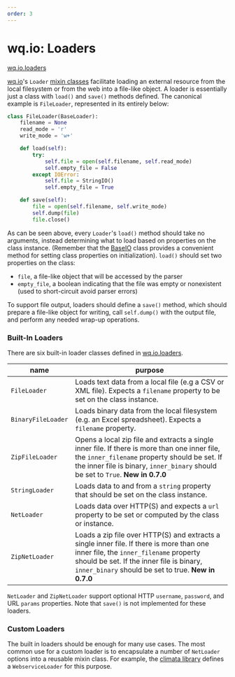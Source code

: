 ```yaml
---
order: 3
---
```


wq.io: Loaders
==============
[wq.io.loaders]

[wq.io]'s `Loader` [mixin classes] facilitate loading an external resource from the local filesystem or from the web into a file-like object.  A loader is essentially just a class with `load()` and `save()` methods defined.  The canonical example is `FileLoader`, represented in its entirely below:

```python
class FileLoader(BaseLoader):
    filename = None
    read_mode = 'r'
    write_mode = 'w+'

    def load(self):
        try:
            self.file = open(self.filename, self.read_mode)
            self.empty_file = False
        except IOError:
            self.file = StringIO()
            self.empty_file = True

    def save(self):
        file = open(self.filename, self.write_mode)
        self.dump(file)
        file.close()
```

As can be seen above, every `Loader`'s `load()` method should take no arguments, instead determining what to load based on properties on the class instance.  (Remember that the [BaseIO] class provides a convenient method for setting class properties on initialization).  `load()` should set two properties on the class:

 * `file`, a file-like object that will be accessed by the parser
 * `empty_file`, a boolean indicating that the file was empty or nonexistent (used to short-circuit avoid parser errors)

To support file output, loaders should define a `save()` method, which should prepare a file-like object for writing, call `self.dump()` with the output file, and perform any needed wrap-up operations.

### Built-In Loaders

There are six built-in loader classes defined in [wq.io.loaders].

name | purpose
-----|---------
`FileLoader` | Loads text data from a local file (e.g a CSV or XML file).  Expects a `filename` property to be set on the class instance.
`BinaryFileLoader` | Loads binary data from the local filesystem (e.g. an Excel spreadsheet).  Expects a `filename` property.
`ZipFileLoader` | Opens a local zip file and extracts a single inner file.  If there is more than one inner file, the `inner_filename` property should be set.  If the inner file is binary, `inner_binary` should be set to `True`.  **New in 0.7.0**
`StringLoader` | Loads data to and from a `string` property that should be set on the class instance.
`NetLoader` | Loads data over HTTP(S) and expects a `url` property to be set or computed by the class or instance.
`ZipNetLoader` | Loads a zip file over HTTP(S) and extracts a single inner file.  If there is more than one inner file, the `inner_filename` property should be set.  If the inner file is binary, `inner_binary` should be set to true.  **New in 0.7.0**

`NetLoader` and `ZipNetLoader` support optional HTTP `username`, `password`, and URL `params` properties.  Note that `save()` is not implemented for these loaders.

### Custom Loaders

The built in loaders should be enough for many use cases.  The most common use for a custom loader is to encapsulate a number of `NetLoader` options into a reusable mixin class.  For example, the [climata library] defines a `WebserviceLoader` for this purpose.

[wq.io.loaders]: https://github.com/wq/wq.io/blob/master/loaders.py
[wq.io]: https://wq.io/wq.io
[mixin classes]: https://wq.io/docs/custom-io
[BaseIO]: https://wq.io/docs/base-io
[climata library]: https://github.com/heigeo/climata
